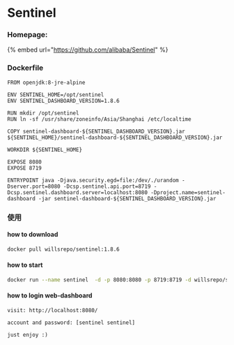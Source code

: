 # Sentinel

### Homepage:

{% embed url="https://github.com/alibaba/Sentinel" %}



### Dockerfile

```
FROM openjdk:8-jre-alpine

ENV SENTINEL_HOME=/opt/sentinel
ENV SENTINEL_DASHBOARD_VERSION=1.8.6

RUN mkdir /opt/sentinel 
RUN ln -sf /usr/share/zoneinfo/Asia/Shanghai /etc/localtime

COPY sentinel-dashboard-${SENTINEL_DASHBOARD_VERSION}.jar ${SENTINEL_HOME}/sentinel-dashboard-${SENTINEL_DASHBOARD_VERSION}.jar
 
WORKDIR ${SENTINEL_HOME}

EXPOSE 8080
EXPOSE 8719

ENTRYPOINT java -Djava.security.egd=file:/dev/./urandom -Dserver.port=8080 -Dcsp.sentinel.api.port=8719 -Dcsp.sentinel.dashboard.server=localhost:8080 -Dproject.name=sentinel-dashboard -jar sentinel-dashboard-${SENTINEL_DASHBOARD_VERSION}.jar
```

####

### 使用

#### how to download

```bash
docker pull willsrepo/sentinel:1.8.6
```

#### how to start

```bash
docker run --name sentinel  -d -p 8080:8080 -p 8719:8719 -d willsrepo/sentinel:1.8.6
```

#### how to login web-dashboard

```
visit: http://localhost:8080/

account and password: [sentinel sentinel]

just enjoy :)
```

